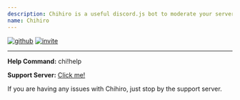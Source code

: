 ```yaml
---
description: Chihiro is a useful discord.js bot to moderate your server!
name: Chihiro
---
```


[![github](https://i.imgur.com/RvF79vd.png)](https://github.com/snarkyllama/chihiro)
[![invite](https://oof.is-my-life.style/cmxFT89a.png)](https://discordapp.com/oauth2/authorize?client_id=421734614042804234&permissions=262152&scope=bot)  
  
------------------------------------------------------------------
 
**Help Command:** chi!help  
  
**Support Server:** [Click me!](https://discord.gg/qrAT4w3)  
  
If you are having any issues with Chihiro, just stop by the support server.

